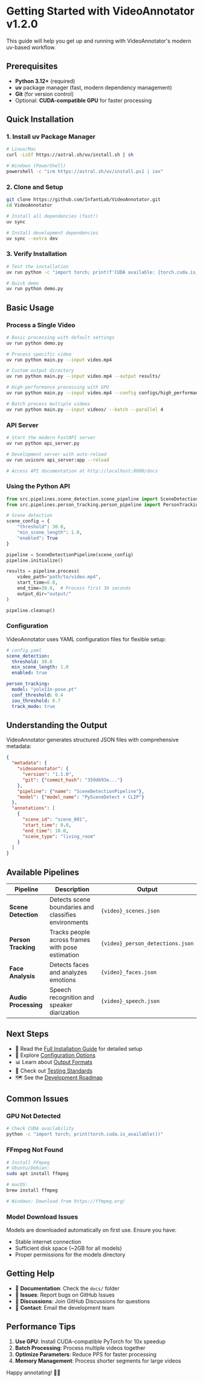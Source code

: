 # Getting Started with VideoAnnotator v1.2.0

This guide will help you get up and running with VideoAnnotator's modern uv-based workflow.

## Prerequisites

- **Python 3.12+** (required)
- **uv** package manager (fast, modern dependency management)  
- **Git** (for version control)
- Optional: **CUDA-compatible GPU** for faster processing

## Quick Installation

### 1. Install uv Package Manager

```bash
# Linux/Mac
curl -LsSf https://astral.sh/uv/install.sh | sh

# Windows (PowerShell)
powershell -c "irm https://astral.sh/uv/install.ps1 | iex"
```

### 2. Clone and Setup

```bash
git clone https://github.com/InfantLab/VideoAnnotator.git
cd VideoAnnotator

# Install all dependencies (fast!)
uv sync

# Install development dependencies  
uv sync --extra dev
```

### 3. Verify Installation

```bash
# Test the installation
uv run python -c "import torch; print(f'CUDA available: {torch.cuda.is_available()}')"

# Quick demo
uv run python demo.py
```

## Basic Usage

### Process a Single Video

```bash
# Basic processing with default settings
uv run python demo.py

# Process specific video
uv run python main.py --input video.mp4

# Custom output directory
uv run python main.py --input video.mp4 --output results/

# High-performance processing with GPU
uv run python main.py --input video.mp4 --config configs/high_performance.yaml

# Batch process multiple videos
uv run python main.py --input videos/ --batch --parallel 4
```

### API Server

```bash
# Start the modern FastAPI server
uv run python api_server.py

# Development server with auto-reload
uv run uvicorn api_server:app --reload

# Access API documentation at http://localhost:8000/docs
```

### Using the Python API

```python
from src.pipelines.scene_detection.scene_pipeline import SceneDetectionPipeline
from src.pipelines.person_tracking.person_pipeline import PersonTrackingPipeline

# Scene detection
scene_config = {
    "threshold": 30.0,
    "min_scene_length": 1.0,
    "enabled": True
}

pipeline = SceneDetectionPipeline(scene_config)
pipeline.initialize()

results = pipeline.process(
    video_path="path/to/video.mp4",
    start_time=0.0,
    end_time=30.0,  # Process first 30 seconds
    output_dir="output/"
)

pipeline.cleanup()
```

### Configuration

VideoAnnotator uses YAML configuration files for flexible setup:

```yaml
# config.yaml
scene_detection:
  threshold: 30.0
  min_scene_length: 1.0
  enabled: true

person_tracking:
  model: "yolo11n-pose.pt"
  conf_threshold: 0.4
  iou_threshold: 0.7
  track_mode: true
```

## Understanding the Output

VideoAnnotator generates structured JSON files with comprehensive metadata:

```json
{
  "metadata": {
    "videoannotator": {
      "version": "1.1.0",
      "git": {"commit_hash": "359d693e..."}
    },
    "pipeline": {"name": "SceneDetectionPipeline"},
    "model": {"model_name": "PySceneDetect + CLIP"}
  },
  "annotations": [
    {
      "scene_id": "scene_001",
      "start_time": 0.0,
      "end_time": 10.0,
      "scene_type": "living_room"
    }
  ]
}
```

## Available Pipelines

| Pipeline | Description | Output |
|----------|-------------|--------|
| **Scene Detection** | Detects scene boundaries and classifies environments | `{video}_scenes.json` |
| **Person Tracking** | Tracks people across frames with pose estimation | `{video}_person_detections.json` |
| **Face Analysis** | Detects faces and analyzes emotions | `{video}_faces.json` |
| **Audio Processing** | Speech recognition and speaker diarization | `{video}_speech.json` |

## Next Steps

- 📖 Read the [Full Installation Guide](INSTALLATION.md) for detailed setup
- 🔧 Explore [Configuration Options](../configs/README.md)
- 📊 Learn about [Output Formats](OUTPUT_FORMATS.md)
- 🧪 Check out [Testing Standards](TESTING_STANDARDS.md)
- 🗺️ See the [Development Roadmap](ROADMAP.md)

## Common Issues

### GPU Not Detected
```bash
# Check CUDA availability
python -c "import torch; print(torch.cuda.is_available())"
```

### FFmpeg Not Found
```bash
# Install FFmpeg
# Ubuntu/Debian:
sudo apt install ffmpeg

# macOS:
brew install ffmpeg

# Windows: Download from https://ffmpeg.org/
```

### Model Download Issues
Models are downloaded automatically on first use. Ensure you have:
- Stable internet connection
- Sufficient disk space (~2GB for all models)
- Proper permissions for the models directory

## Getting Help

- 📖 **Documentation**: Check the `docs/` folder
- 🐛 **Issues**: Report bugs on GitHub Issues
- 💬 **Discussions**: Join GitHub Discussions for questions
- 📧 **Contact**: Email the development team

## Performance Tips

1. **Use GPU**: Install CUDA-compatible PyTorch for 10x speedup
2. **Batch Processing**: Process multiple videos together
3. **Optimize Parameters**: Reduce PPS for faster processing
4. **Memory Management**: Process shorter segments for large videos

Happy annotating! 🎥✨
